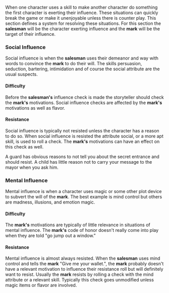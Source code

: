When one character uses a skill to make another character do something the first character is exerting their influence. These situations can quickly break the game or make it unenjoyable unless there is counter play. This section defines a system for resolving these situations. For this section the **salesman** will be the character exerting influence and the **mark** will be the target of their influence.

### **Social Influence**

Social influence is when the **salesman** uses their demeanor and way with words to convince the **mark** to do their will. The skills persuasion, seduction, bartering, intimidation and of course the social attribute are the usual suspects.

#### **Difficulty**

Before the **salesman's** influence check is made the storyteller should check the **mark's** motivations. Social influence checks are affected by the **mark's** motivations as well as flavor.

#### **Resistance**

Social influence is typically not resisted unless the character has a reason to do so. When social influence is resisted the attribute social, or a more apt skill, is used to roll a check. The **mark's** motivations can have an effect on this check as well.

A guard has obvious reasons to not tell you about the secret entrance and should resist. A child has little reason not to carry your message to the mayor when you ask him.

### **Mental Influence**

Mental influence is when a character uses magic or some other plot device to subvert the will of the **mark**. The best example is mind control but others are madness, illusions, and emotion magic.

#### **Difficulty**

The **mark's** motivations are typically of little relevance in situations of mental influence. The **mark's** code of honor doesn't really come into play when they are told "go jump out a window."

#### **Resistance**

Mental influence is almost always resisted. When the **salesman** uses mind control and tells the **mark** "Give me your wallet.", the **mark** probably doesn't have a relevant motivation to influence their resistance roll but will definitely want to resist. Usually the **mark** resists by rolling a check with the mind attribute or a relevant skill. Typically this check goes unmodified unless magic items or flavor are involved.